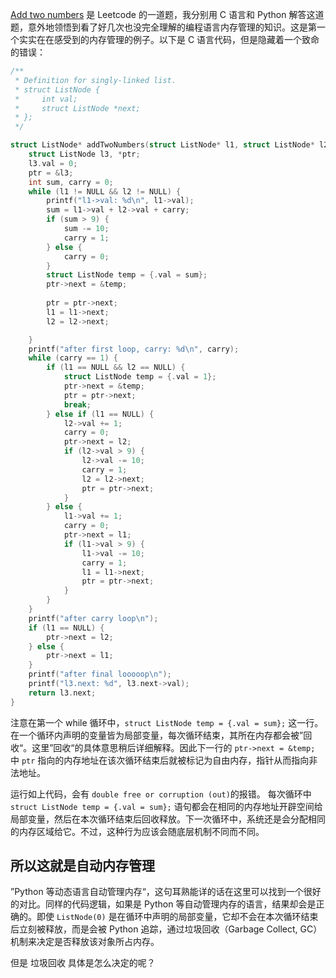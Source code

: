 [Add two numbers](https://leetcode.com/problems/add-two-numbers/description/) 是 Leetcode 的一道题，我分别用 C 语言和 Python 解答这道题，意外地领悟到看了好几次也没完全理解的编程语言内存管理的知识。这是第一个实实在在感受到的内存管理的例子。以下是 C 语言代码，但是隐藏着一个致命的错误：

```c
/**
 * Definition for singly-linked list.
 * struct ListNode {
 *     int val;
 *     struct ListNode *next;
 * };
 */

struct ListNode* addTwoNumbers(struct ListNode* l1, struct ListNode* l2) {
    struct ListNode l3, *ptr;
    l3.val = 0;
    ptr = &l3;
    int sum, carry = 0;
    while (l1 != NULL && l2 != NULL) {
        printf("l1->val: %d\n", l1->val);
        sum = l1->val + l2->val + carry;
        if (sum > 9) {
            sum -= 10;
            carry = 1;
        } else {
            carry = 0;
        }
        struct ListNode temp = {.val = sum};
        ptr->next = &temp; 
        
        ptr = ptr->next;
        l1 = l1->next;
        l2 = l2->next;

    }
    printf("after first loop, carry: %d\n", carry);
    while (carry == 1) {
        if (l1 == NULL && l2 == NULL) {
            struct ListNode temp = {.val = 1};
            ptr->next = &temp;
            ptr = ptr->next;
            break;
        } else if (l1 == NULL) {
            l2->val += 1;
            carry = 0;
            ptr->next = l2;
            if (l2->val > 9) {
                l2->val -= 10;
                carry = 1;
                l2 = l2->next;
                ptr = ptr->next;
            }
        } else {
            l1->val += 1;
            carry = 0;
            ptr->next = l1;
            if (l1->val > 9) {
                l1->val -= 10;
                carry = 1;
                l1 = l1->next;
                ptr = ptr->next;            
            }
        }   
    }
    printf("after carry loop\n");
    if (l1 == NULL) {
        ptr->next = l2;
    } else {
        ptr->next = l1;
    }
    printf("after final looooop\n");
    printf("l3.next: %d", l3.next->val);
    return l3.next;
}
```

注意在第一个 while 循环中，`struct ListNode temp = {.val = sum};` 这一行。在一个循环内声明的变量皆为局部变量，每次循环结束，其所在内存都会被”回收“。这里”回收“的具体意思稍后详细解释。因此下一行的 `ptr->next = &temp;`  中 `ptr` 指向的内存地址在该次循环结束后就被标记为自由内存，指针从而指向非法地址。

运行如上代码，会有 `double free or corruption (out)`的报错。 每次循环中 `struct ListNode temp = {.val = sum};` 语句都会在相同的内存地址开辟空间给局部变量，然后在本次循环结束后回收释放。下一次循环中，系统还是会分配相同的内存区域给它。不过，这种行为应该会随底层机制不同而不同。

## 所以这就是自动内存管理

”Python 等动态语言自动管理内存“，这句耳熟能详的话在这里可以找到一个很好的对比。同样的代码逻辑，如果是 Python 等自动管理内存的语言，结果却会是正确的。即使 `ListNode(0)` 是在循环中声明的局部变量，它却不会在本次循环结束后立刻被释放，而是会被 Python 追踪，通过垃圾回收（Garbage Collect, GC）机制来决定是否释放该对象所占内存。

但是 垃圾回收 具体是怎么决定的呢？